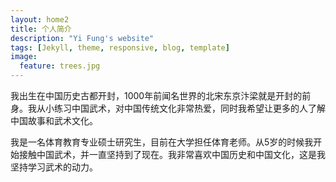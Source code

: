 ```yaml
---
layout: home2
title: 个人简介
description: "Yi Fung's website"
tags: [Jekyll, theme, responsive, blog, template]
image:
  feature: trees.jpg
---
```


我出生在中国历史古都开封，1000年前闻名世界的北宋东京汴梁就是开封的前身。我从小练习中国武术，对中国传统文化非常热爱，同时我希望让更多的人了解中国故事和武术文化。

我是一名体育教育专业硕士研究生，目前在大学担任体育老师。从5岁的时候我开始接触中国武术，并一直坚持到了现在。我非常喜欢中国历史和中国文化，这是我坚持学习武术的动力。
